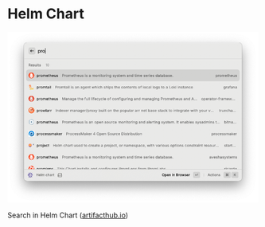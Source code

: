 # Helm Chart


![screenshot](readme-assets/screenshot.png)

Search in Helm Chart ([artifacthub.io](https://artifacthub.io/))